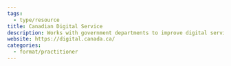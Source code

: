 ```yaml
---
tags:
  - type/resource
title: Canadian Digital Service
description: Works with government departments to improve digital services.
website: https://digital.canada.ca/
categories:
  - format/practitioner
---
```


